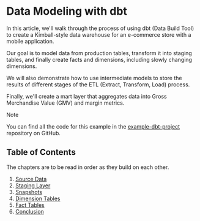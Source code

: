 # Data Modeling with dbt

In this article, we'll walk through the process of using dbt (Data Build Tool) to create a
Kimball-style data warehouse for an e-commerce store with a mobile application.

Our goal is to model data from production tables, transform it into staging tables, and finally
create facts and dimensions, including slowly changing dimensions.

We will also demonstrate how to use intermediate models to store the results of different stages of the
ETL (Extract, Transform, Load) process.

Finally, we'll create a mart layer that aggregates data into Gross Merchandise Value (GMV) and margin metrics.

> [!NOTE]
> You can find all the code for this example in the
> [example-dbt-project](https://github.com/pragunbhutani/example-dbt-project) repository on GitHub.

## Table of Contents

The chapters are to be read in order as they build on each other.

1. [Source Data](/dbt-modeling-example/1-source-data.md)
2. [Staging Layer](/dbt-modeling-example/2-staging-layer.md)
3. [Snapshots](/dbt-modeling-example/3-snapshots.md)
4. [Dimension Tables](/dbt-modeling-example/4-dimension-tables.md)
5. [Fact Tables](/dbt-modeling-example/5-fact-tables.md)
6. [Conclusion](/dbt-modeling-example/6-conclusion.md)
